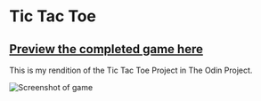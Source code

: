 # Tic Tac Toe

## [Preview the completed game here](https://03tb.github.io/tic-tac-toe/)

This is my rendition of the Tic Tac Toe Project in The Odin Project.

![Screenshot of game](https://imgur.com/HFtSeQH.png)
